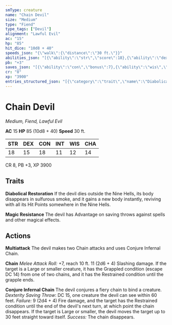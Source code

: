 ```yaml
---
smType: creature
name: "Chain Devil"
size: "Medium"
type: "Fiend"
type_tags: ["Devil"]
alignment: "Lawful Evil"
ac: "15"
hp: "85"
hit_dice: "10d8 + 40"
speeds_json: "{\"walk\":{\"distance\":\"30 ft.\"}}"
abilities_json: "[{\"ability\":\"str\",\"score\":18},{\"ability\":\"dex\",\"score\":15},{\"ability\":\"con\",\"score\":18},{\"ability\":\"int\",\"score\":11},{\"ability\":\"wis\",\"score\":12},{\"ability\":\"cha\",\"score\":14}]"
pb: "+3"
saves_json: "[{\"ability\":\"con\",\"bonus\":7},{\"ability\":\"wis\",\"bonus\":4}]"
cr: "8"
xp: "3900"
entries_structured_json: "[{\"category\":\"trait\",\"name\":\"Diabolical Restoration\",\"text\":\"If the devil dies outside the Nine Hells, its body disappears in sulfurous smoke, and it gains a new body instantly, reviving with all its Hit Points somewhere in the Nine Hells.\"},{\"category\":\"trait\",\"name\":\"Magic Resistance\",\"text\":\"The devil has Advantage on saving throws against spells and other magical effects.\"},{\"category\":\"action\",\"name\":\"Multiattack\",\"text\":\"The devil makes two Chain attacks and uses Conjure Infernal Chain.\"},{\"category\":\"action\",\"name\":\"Chain\",\"text\":\"*Melee Attack Roll:* +7, reach 10 ft. 11 (2d6 + 4) Slashing damage. If the target is a Large or smaller creature, it has the Grappled condition (escape DC 14) from one of two chains, and it has the Restrained condition until the grapple ends.\"},{\"category\":\"action\",\"name\":\"Conjure Infernal Chain\",\"text\":\"The devil conjures a fiery chain to bind a creature. *Dexterity Saving Throw*: DC 15, one creature the devil can see within 60 feet. *Failure:*  9 (2d4 + 4) Fire damage, and the target has the Restrained condition until the end of the devil's next turn, at which point the chain disappears. If the target is Large or smaller, the devil moves the target up to 30 feet straight toward itself. *Success:*  The chain disappears.\"}]"
---
```


# Chain Devil
*Medium, Fiend, Lawful Evil*

**AC** 15
**HP** 85 (10d8 + 40)
**Speed** 30 ft.

| STR | DEX | CON | INT | WIS | CHA |
| --- | --- | --- | --- | --- | --- |
| 18 | 15 | 18 | 11 | 12 | 14 |

CR 8, PB +3, XP 3900

## Traits

**Diabolical Restoration**
If the devil dies outside the Nine Hells, its body disappears in sulfurous smoke, and it gains a new body instantly, reviving with all its Hit Points somewhere in the Nine Hells.

**Magic Resistance**
The devil has Advantage on saving throws against spells and other magical effects.

## Actions

**Multiattack**
The devil makes two Chain attacks and uses Conjure Infernal Chain.

**Chain**
*Melee Attack Roll:* +7, reach 10 ft. 11 (2d6 + 4) Slashing damage. If the target is a Large or smaller creature, it has the Grappled condition (escape DC 14) from one of two chains, and it has the Restrained condition until the grapple ends.

**Conjure Infernal Chain**
The devil conjures a fiery chain to bind a creature. *Dexterity Saving Throw*: DC 15, one creature the devil can see within 60 feet. *Failure:*  9 (2d4 + 4) Fire damage, and the target has the Restrained condition until the end of the devil's next turn, at which point the chain disappears. If the target is Large or smaller, the devil moves the target up to 30 feet straight toward itself. *Success:*  The chain disappears.

